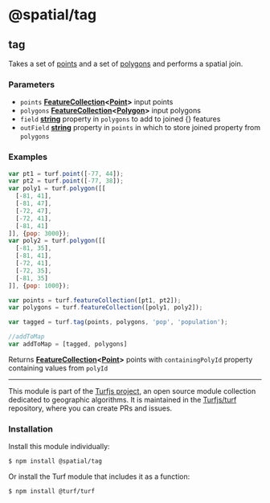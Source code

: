 # @spatial/tag

<!-- Generated by documentation.js. Update this documentation by updating the source code. -->

## tag

Takes a set of [points][1] and a set of [polygons][2] and performs a spatial join.

### Parameters

-   `points` **[FeatureCollection][3]&lt;[Point][4]>** input points
-   `polygons` **[FeatureCollection][3]&lt;[Polygon][5]>** input polygons
-   `field` **[string][6]** property in `polygons` to add to joined {<Point>} features
-   `outField` **[string][6]** property in `points` in which to store joined property from `polygons`

### Examples

```javascript
var pt1 = turf.point([-77, 44]);
var pt2 = turf.point([-77, 38]);
var poly1 = turf.polygon([[
  [-81, 41],
  [-81, 47],
  [-72, 47],
  [-72, 41],
  [-81, 41]
]], {pop: 3000});
var poly2 = turf.polygon([[
  [-81, 35],
  [-81, 41],
  [-72, 41],
  [-72, 35],
  [-81, 35]
]], {pop: 1000});

var points = turf.featureCollection([pt1, pt2]);
var polygons = turf.featureCollection([poly1, poly2]);

var tagged = turf.tag(points, polygons, 'pop', 'population');

//addToMap
var addToMap = [tagged, polygons]
```

Returns **[FeatureCollection][3]&lt;[Point][4]>** points with `containingPolyId` property containing values from `polyId`

[1]: https://tools.ietf.org/html/rfc7946#section-3.1.2

[2]: https://tools.ietf.org/html/rfc7946#section-3.1.6

[3]: https://tools.ietf.org/html/rfc7946#section-3.3

[4]: https://tools.ietf.org/html/rfc7946#section-3.1.2

[5]: https://tools.ietf.org/html/rfc7946#section-3.1.6

[6]: https://developer.mozilla.org/docs/Web/JavaScript/Reference/Global_Objects/String

<!-- This file is automatically generated. Please don't edit it directly:
if you find an error, edit the source file (likely index.js), and re-run
./scripts/generate-readmes in the turf project. -->

---

This module is part of the [Turfjs project](http://turfjs.org/), an open source
module collection dedicated to geographic algorithms. It is maintained in the
[Turfjs/turf](https://github.com/Turfjs/turf) repository, where you can create
PRs and issues.

### Installation

Install this module individually:

```sh
$ npm install @spatial/tag
```

Or install the Turf module that includes it as a function:

```sh
$ npm install @turf/turf
```
